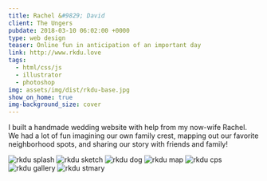 ```yaml
---
title: Rachel &#9829; David
client: The Ungers
pubdate: 2018-03-10 06:02:00 +0000 
type: web design
teaser: Online fun in anticipation of an important day
link: http://www.rkdu.love
tags:
  - html/css/js
  - illustrator
  - photoshop
img: assets/img/dist/rkdu-base.jpg
show_on_home: true
img-background_size: cover
---
```


I built a handmade wedding website with help from my now-wife Rachel. We had a lot of fun imagining our own family crest, mapping out our favorite neighborhood spots, and sharing our story with friends and family! 


![rkdu splash](../assets/img/dist/rkdu-splash.jpg)
![rkdu sketch](../assets/img/dist/rkdu-sketch-x2.jpg)
![rkdu dog](../assets/img/dist/rkdu-dog.jpg)
![rkdu map](../assets/img/dist/rkdu-map.jpg)
![rkdu cps](../assets/img/dist/cpsdrawing.jpg)
![rkdu gallery](../assets/img/dist/rkdu-gallery.jpg)
![rkdu stmary](../assets/img/dist/rkdu-stmary.jpg)
<div style="background-color:#445C47;margin-top:-14px;"> <img src="/assets/img/thankyou_splash.png" style="margin-bottom:-8px; padding:0;" alt=""> 


